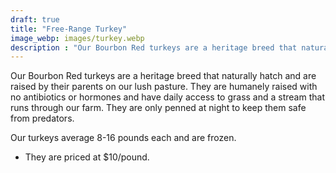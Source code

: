 ```yaml
---
draft: true
title: "Free-Range Turkey"
image_webp: images/turkey.webp
description : "Our Bourbon Red turkeys are a heritage breed that naturally hatch and are raised by their parents on our lush pasture."
---
```


Our Bourbon Red turkeys are a heritage breed that naturally hatch and are raised by their parents on our lush pasture. They are humanely raised with no antibiotics or hormones and have daily access to grass and a stream that runs through our farm. They are only penned at night to keep them safe from predators. 

Our turkeys average 8-16 pounds each and are frozen.

- They are priced at $10/pound.